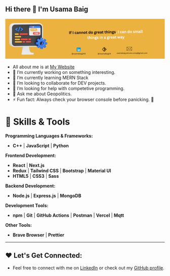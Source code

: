 ## Hi there 👋 I'm Usama Baig

<img src = 'readme_banner2.png'/>

- All about me is at <a href = 'https://portfolio-alpha-nine-38.vercel.app/'>My Website</a>
- 🔭 I’m currently working on something interesting.
- 🌱 I’m currently learning MERN Stack
- 👯 I’m looking to collaborate for DEV projects.
- 🤔 I’m looking for help with competetive programming.
- 💬 Ask me about Geopolitics.
- ⚡ Fun fact: Always check your browser console before panicking. 🔧

# 🚀 Skills & Tools

**Programming Languages & Frameworks:**
- **C++** | **JavaScript** | **Python**

**Frontend Development:**
- **React** | **Next.js**
- **Redux** | **Tailwind CSS** | **Bootstrap** | **Material UI**
- **HTML5** | **CSS3** | **Sass**

**Backend Development:**
- **Node.js** | **Express.js** | **MongoDB**

**Development Tools:**
- **npm** | **Git** | **GitHub Actions** | **Postman** | **Vercel** | **Mqtt**  

**Other Tools:**
- **Brave Browser** | **Prettier**

---

## ❤️ Let's Get Connected:
- Feel free to connect with me on [LinkedIn](https://www.linkedin.com/in/usamabaig043/) or check out my [GitHub profile](https://github.com/UsamaBaig04/).

